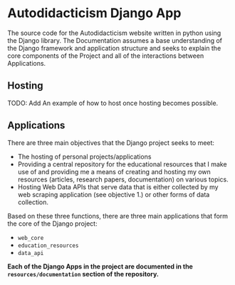 # Autodidacticism Django App
The source code for the Autodidacticism website written in python using the Django library. The Documentation assumes a base understanding of the Django framework and application structure and seeks to explain the core components of the Project and all of the interactions between Applications.

## Hosting
TODO: Add An example of how to host once hosting becomes possible.

## Applications
There are three main objectives that the Django project seeks to meet:
* The hosting of personal projects/applications
* Providing a central repository for the educational resources that I make use of and providing me a means of creating and hosting my own resources (articles, research papers, documentation) on various topics.
* Hosting Web Data APIs that serve data that is either collected by my web scraping application (see objective 1.) or other forms of data collection.

Based on these three functions, there are three main applications that form the core of the Django project:
* `web_core`
* `education_resources`
* `data_api`

**Each of the Django Apps in the project are documented in the `resources/documentation` section of the repository.**

